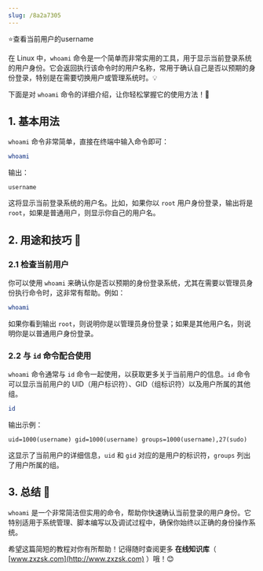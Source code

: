 ```yaml
---
slug: /8a2a7305
---
```

⭐查看当前用户的username

在 Linux 中，`whoami` 命令是一个简单而非常实用的工具，用于显示当前登录系统的用户身份。它会返回执行该命令时的用户名称，常用于确认自己是否以预期的身份登录，特别是在需要切换用户或管理系统时。💡

下面是对 `whoami` 命令的详细介绍，让你轻松掌握它的使用方法！🚀

## 1. 基本用法

`whoami` 命令非常简单，直接在终端中输入命令即可：

```bash
whoami
```

输出：

```
username
```

这将显示当前登录系统的用户名。比如，如果你以 `root` 用户身份登录，输出将是 `root`，如果是普通用户，则显示你自己的用户名。

## 2. 用途和技巧 🌟

### 2.1 检查当前用户

你可以使用 `whoami` 来确认你是否以预期的身份登录系统，尤其在需要以管理员身份执行命令时，这非常有帮助。例如：

```bash
whoami
```

如果你看到输出 `root`，则说明你是以管理员身份登录；如果是其他用户名，则说明你是以普通用户身份登录。

### 2.2 与 `id` 命令配合使用

`whoami` 命令通常与 `id` 命令一起使用，以获取更多关于当前用户的信息。`id` 命令可以显示当前用户的 UID（用户标识符）、GID（组标识符）以及用户所属的其他组。

```bash
id
```

输出示例：

```
uid=1000(username) gid=1000(username) groups=1000(username),27(sudo)
```

这显示了当前用户的详细信息，`uid` 和 `gid` 对应的是用户的标识符，`groups` 列出了用户所属的组。

## 3. 总结 🎯

`whoami` 是一个非常简洁但实用的命令，帮助你快速确认当前登录的用户身份。它特别适用于系统管理、脚本编写以及调试过程中，确保你始终以正确的身份操作系统。

希望这篇简短的教程对你有所帮助！记得随时查阅更多 **在线知识库**（ [www.zxzsk.com](http://www.zxzsk.com) ）哦！😊
